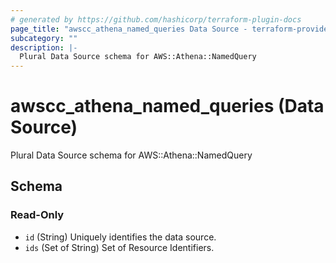 ```yaml
---
# generated by https://github.com/hashicorp/terraform-plugin-docs
page_title: "awscc_athena_named_queries Data Source - terraform-provider-awscc"
subcategory: ""
description: |-
  Plural Data Source schema for AWS::Athena::NamedQuery
---
```


# awscc_athena_named_queries (Data Source)

Plural Data Source schema for AWS::Athena::NamedQuery



<!-- schema generated by tfplugindocs -->
## Schema

### Read-Only

- `id` (String) Uniquely identifies the data source.
- `ids` (Set of String) Set of Resource Identifiers.


